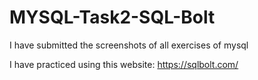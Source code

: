 # MYSQL-Task2-SQL-Bolt
I have submitted the screenshots of all exercises of mysql

I have practiced using this website: https://sqlbolt.com/
